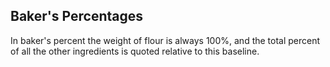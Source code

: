 ## Baker's Percentages
In baker's percent the weight of flour is always 100%, and the total percent of all the other ingredients is quoted relative to this baseline.
